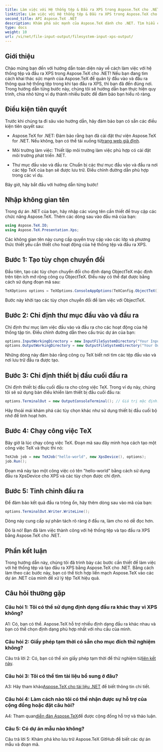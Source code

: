 ```yaml
---
title: Làm việc với Hệ thống tệp & Đầu ra XPS trong Aspose.TeX cho .NET
linktitle: Làm việc với Hệ thống tệp & Đầu ra XPS trong Aspose.TeX cho .NET
second_title: API Aspose.TeX .NET
description: Khám phá sức mạnh của Aspose.TeX dành cho .NET. Tìm hiểu cách xử lý dễ dàng các hệ thống tệp và tạo đầu ra XPS trong hướng dẫn toàn diện này.
type: docs
weight: 10
url: /vi/net/file-input-output/filesystem-input-xps-output/
---
```

## Giới thiệu

Chào mừng bạn đến với hướng dẫn toàn diện này về cách làm việc với hệ thống tệp và đầu ra XPS trong Aspose.TeX cho .NET! Nếu bạn đang tìm cách khai thác sức mạnh của Aspose.TeX để quản lý đầu vào và đầu ra thông qua hệ thống tệp trong khi tạo đầu ra XPS, thì bạn đã đến đúng nơi. Trong hướng dẫn từng bước này, chúng tôi sẽ hướng dẫn bạn thực hiện quy trình, chia nhỏ từng ví dụ thành nhiều bước để đảm bảo bạn hiểu rõ ràng.

## Điều kiện tiên quyết

Trước khi chúng ta đi sâu vào hướng dẫn, hãy đảm bảo bạn có sẵn các điều kiện tiên quyết sau:

-  Aspose.TeX for .NET: Đảm bảo rằng bạn đã cài đặt thư viện Aspose.TeX for .NET. Nếu không, bạn có thể tải xuống từ[trang web giả định](https://releases.aspose.com/tex/net/).

- Môi trường làm việc: Thiết lập môi trường làm việc phù hợp có cài đặt môi trường phát triển .NET.

- Thư mục đầu vào và đầu ra: Chuẩn bị các thư mục đầu vào và đầu ra nơi các tệp TeX của bạn sẽ được lưu trữ. Điều chỉnh đường dẫn phù hợp trong các ví dụ.

Bây giờ, hãy bắt đầu với hướng dẫn từng bước!

## Nhập không gian tên

Trong dự án .NET của bạn, hãy nhập các vùng tên cần thiết để truy cập các chức năng Aspose.TeX. Thêm các dòng sau vào đầu mã của bạn:

```csharp
using Aspose.TeX.IO;
using Aspose.TeX.Presentation.Xps;
```

Các không gian tên này cung cấp quyền truy cập vào các lớp và phương thức thiết yếu cần thiết cho hoạt động của hệ thống tệp và đầu ra XPS.

## Bước 1: Tạo tùy chọn chuyển đổi

Đầu tiên, tạo các tùy chọn chuyển đổi cho định dạng ObjectTeX mặc định trên tiện ích mở rộng công cụ ObjectTeX. Điều này có thể đạt được bằng cách sử dụng đoạn mã sau:

```csharp
TeXOptions options = TeXOptions.ConsoleAppOptions(TeXConfig.ObjectTeX());
```

Bước này khởi tạo các tùy chọn chuyển đổi để làm việc với ObjectTeX.

## Bước 2: Chỉ định thư mục đầu vào và đầu ra

Chỉ định thư mục làm việc đầu vào và đầu ra cho các hoạt động của hệ thống tập tin. Điều chỉnh đường dẫn theo cấu trúc dự án của bạn:

```csharp
options.InputWorkingDirectory = new InputFileSystemDirectory("Your Input Directory");
options.OutputWorkingDirectory = new OutputFileSystemDirectory("Your Output Directory");
```

Những dòng này đảm bảo rằng công cụ TeX biết nơi tìm các tệp đầu vào và nơi lưu trữ đầu ra được tạo.

## Bước 3: Chỉ định thiết bị đầu cuối đầu ra

Chỉ định thiết bị đầu cuối đầu ra cho công việc TeX. Trong ví dụ này, chúng tôi sẽ sử dụng bàn điều khiển làm thiết bị đầu cuối đầu ra:

```csharp
options.TerminalOut = new OutputConsoleTerminal(); // Giá trị mặc định. Sự phân công tùy ý.
```

Hãy thoải mái khám phá các tùy chọn khác như sử dụng thiết bị đầu cuối bộ nhớ để linh hoạt hơn.

## Bước 4: Chạy công việc TeX

Bây giờ là lúc chạy công việc TeX. Đoạn mã sau đây minh họa cách tạo một công việc TeX và thực thi nó:

```csharp
TeXJob job = new TeXJob("hello-world", new XpsDevice(), options);
job.Run();
```

Đoạn mã này tạo một công việc có tên "hello-world" bằng cách sử dụng đầu ra XpsDevice cho XPS và các tùy chọn được chỉ định.

## Bước 5: Tinh chỉnh đầu ra

Để đảm bảo kết quả đầu ra trông ổn, hãy thêm dòng sau vào mã của bạn:

```csharp
options.TerminalOut.Writer.WriteLine();
```

Dòng này cung cấp sự phân tách rõ ràng ở đầu ra, làm cho nó dễ đọc hơn.

Đó là nó! Bạn đã làm việc thành công với hệ thống tệp và tạo đầu ra XPS bằng Aspose.TeX cho .NET.

## Phần kết luận

Trong hướng dẫn này, chúng tôi đã trình bày các bước cần thiết để làm việc với hệ thống tệp và tạo đầu ra XPS bằng Aspose.TeX cho .NET. Bằng cách làm theo các bước này, bạn có thể tích hợp liền mạch Aspose.TeX vào các dự án .NET của mình để xử lý tệp TeX hiệu quả.

## Câu hỏi thường gặp

### Câu hỏi 1: Tôi có thể sử dụng định dạng đầu ra khác thay vì XPS không?

A1: Có, bạn có thể. Aspose.TeX hỗ trợ nhiều định dạng đầu ra khác nhau và bạn có thể chọn định dạng phù hợp nhất với nhu cầu của mình.

### Câu hỏi 2: Giấy phép tạm thời có sẵn cho mục đích thử nghiệm không?

 Câu trả lời 2: Có, bạn có thể xin giấy phép tạm thời để thử nghiệm từ[liên kết này](https://purchase.aspose.com/temporary-license/).

### Câu hỏi 3: Tôi có thể tìm tài liệu bổ sung ở đâu?

 A3: Hãy tham khảo[Aspose.TeX cho tài liệu .NET](https://reference.aspose.com/tex/net/) để biết thông tin chi tiết.

### Câu hỏi 4: Làm cách nào tôi có thể nhận được sự hỗ trợ của cộng đồng hoặc đặt câu hỏi?

 A4: Tham quan[diễn đàn Aspose.TeX](https://forum.aspose.com/c/tex/47)để được cộng đồng hỗ trợ và thảo luận.

### Câu 5: Có dự án mẫu nào không?

Câu trả lời 5: Khám phá kho lưu trữ Aspose.TeX GitHub để biết các dự án mẫu và đoạn mã.